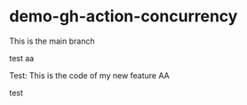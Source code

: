 # demo-gh-action-concurrency

This is the main branch

test aa

Test: This is the code of my new feature AA

test
